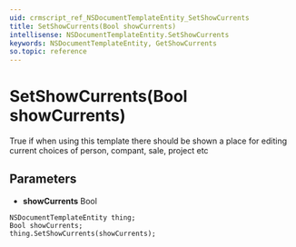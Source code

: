 ```yaml
---
uid: crmscript_ref_NSDocumentTemplateEntity_SetShowCurrents
title: SetShowCurrents(Bool showCurrents)
intellisense: NSDocumentTemplateEntity.SetShowCurrents
keywords: NSDocumentTemplateEntity, GetShowCurrents
so.topic: reference
---
```


# SetShowCurrents(Bool showCurrents)

True if when using this template there should be shown a place for editing current choices of person, compant, sale, project etc

## Parameters

* **showCurrents** Bool

```crmscript
NSDocumentTemplateEntity thing;
Bool showCurrents;
thing.SetShowCurrents(showCurrents);
```

